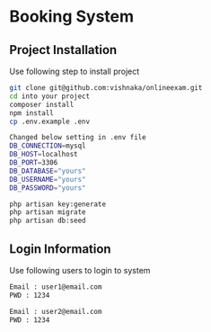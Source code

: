 # Booking System

## Project Installation

Use following step to install project

```bash
git clone git@github.com:vishnaka/onlineexam.git
cd into your project
composer install
npm install
cp .env.example .env

Changed below setting in .env file
DB_CONNECTION=mysql
DB_HOST=localhost
DB_PORT=3306
DB_DATABASE="yours"
DB_USERNAME="yours"
DB_PASSWORD="yours"

php artisan key:generate
php artisan migrate
php artisan db:seed
```

## Login Information

Use following users to login to system

```bash
Email : user1@email.com
PWD : 1234

Email : user2@email.com
PWD : 1234
```
